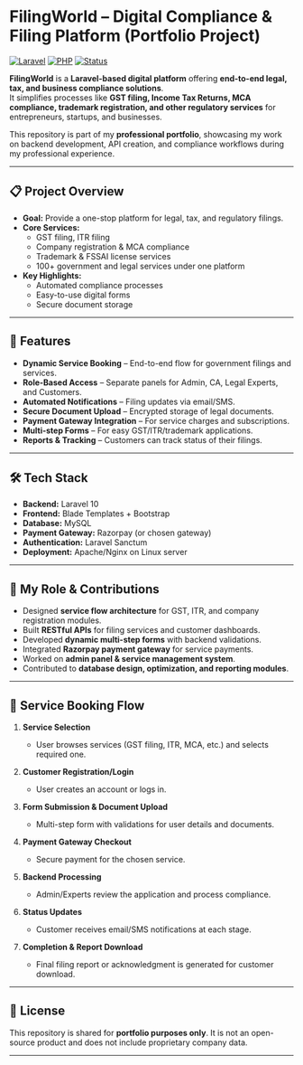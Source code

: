 # FilingWorld – Digital Compliance & Filing Platform (Portfolio Project)

[![Laravel](https://img.shields.io/badge/Laravel-10-red)](https://laravel.com)
[![PHP](https://img.shields.io/badge/PHP-8.2-blue)](https://www.php.net/)
[![Status](https://img.shields.io/badge/Status-Completed-brightgreen)]()

**FilingWorld** is a **Laravel-based digital platform** offering **end-to-end legal, tax, and business compliance solutions**.  
It simplifies processes like **GST filing, Income Tax Returns, MCA compliance, trademark registration, and other regulatory services** for entrepreneurs, startups, and businesses.

This repository is part of my **professional portfolio**, showcasing my work on backend development, API creation, and compliance workflows during my professional experience.

---

## 📋 Project Overview
- **Goal:** Provide a one-stop platform for legal, tax, and regulatory filings.
- **Core Services:**  
  - GST filing, ITR filing  
  - Company registration & MCA compliance  
  - Trademark & FSSAI license services  
  - 100+ government and legal services under one platform  
- **Key Highlights:**  
  - Automated compliance processes  
  - Easy-to-use digital forms  
  - Secure document storage

---

## 🚀 Features
- **Dynamic Service Booking** – End-to-end flow for government filings and services.
- **Role-Based Access** – Separate panels for Admin, CA, Legal Experts, and Customers.
- **Automated Notifications** – Filing updates via email/SMS.
- **Secure Document Upload** – Encrypted storage of legal documents.
- **Payment Gateway Integration** – For service charges and subscriptions.
- **Multi-step Forms** – For easy GST/ITR/trademark applications.
- **Reports & Tracking** – Customers can track status of their filings.

---

## 🛠 Tech Stack
- **Backend:** Laravel 10
- **Frontend:** Blade Templates + Bootstrap
- **Database:** MySQL
- **Payment Gateway:** Razorpay (or chosen gateway)
- **Authentication:** Laravel Sanctum
- **Deployment:** Apache/Nginx on Linux server

---

## 💼 My Role & Contributions
- Designed **service flow architecture** for GST, ITR, and company registration modules.
- Built **RESTful APIs** for filing services and customer dashboards.
- Developed **dynamic multi-step forms** with backend validations.
- Integrated **Razorpay payment gateway** for service payments.
- Worked on **admin panel & service management system**.
- Contributed to **database design, optimization, and reporting modules**.

---

## 🔄 Service Booking Flow
1. **Service Selection**  
   - User browses services (GST filing, ITR, MCA, etc.) and selects required one.

2. **Customer Registration/Login**  
   - User creates an account or logs in.

3. **Form Submission & Document Upload**  
   - Multi-step form with validations for user details and documents.

4. **Payment Gateway Checkout**  
   - Secure payment for the chosen service.

5. **Backend Processing**  
   - Admin/Experts review the application and process compliance.

6. **Status Updates**  
   - Customer receives email/SMS notifications at each stage.

7. **Completion & Report Download**  
   - Final filing report or acknowledgment is generated for customer download.

---

## 📄 License
This repository is shared for **portfolio purposes only**. It is not an open-source product and does not include proprietary company data.

---
